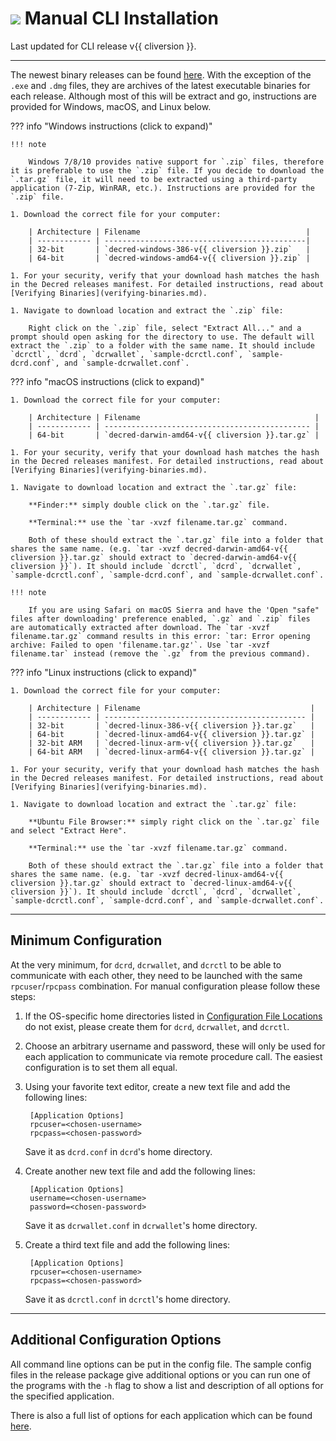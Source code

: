 # <img class="dcr-icon" src="/img/dcr-icons/Dcrtl.svg" /> Manual CLI Installation

Last updated for CLI release v{{ cliversion }}.

---

The newest binary releases can be found [here](https://github.com/decred/decred-binaries/releases). With the exception of the `.exe` and `.dmg` files, they are archives of the latest executable binaries for each release. Although most of this will be extract and go, instructions are provided for Windows, macOS, and Linux below.

??? info "Windows instructions (click to expand)"

    !!! note

        Windows 7/8/10 provides native support for `.zip` files, therefore it is preferable to use the `.zip` file. If you decide to download the `.tar.gz` file, it will need to be extracted using a third-party application (7-Zip, WinRAR, etc.). Instructions are provided for the `.zip` file.

    1. Download the correct file for your computer:

        | Architecture | Filename                                     |
        | ------------ | ---------------------------------------------|
        | 32-bit       | `decred-windows-386-v{{ cliversion }}.zip`   |
        | 64-bit       | `decred-windows-amd64-v{{ cliversion }}.zip` |

    1. For your security, verify that your download hash matches the hash in the Decred releases manifest. For detailed instructions, read about [Verifying Binaries](verifying-binaries.md).

    1. Navigate to download location and extract the `.zip` file:

        Right click on the `.zip` file, select "Extract All..." and a prompt should open asking for the directory to use. The default will extract the `.zip` to a folder with the same name. It should include `dcrctl`, `dcrd`, `dcrwallet`, `sample-dcrctl.conf`, `sample-dcrd.conf`, and `sample-dcrwallet.conf`.

??? info "macOS instructions (click to expand)"

    1. Download the correct file for your computer:

        | Architecture | Filename                                       |
        | ------------ | ---------------------------------------------- |
        | 64-bit       | `decred-darwin-amd64-v{{ cliversion }}.tar.gz` |

    1. For your security, verify that your download hash matches the hash in the Decred releases manifest. For detailed instructions, read about [Verifying Binaries](verifying-binaries.md).

    1. Navigate to download location and extract the `.tar.gz` file:

        **Finder:** simply double click on the `.tar.gz` file.

        **Terminal:** use the `tar -xvzf filename.tar.gz` command.

        Both of these should extract the `.tar.gz` file into a folder that shares the same name. (e.g. `tar -xvzf decred-darwin-amd64-v{{ cliversion }}.tar.gz` should extract to `decred-darwin-amd64-v{{ cliversion }}`). It should include `dcrctl`, `dcrd`, `dcrwallet`, `sample-dcrctl.conf`, `sample-dcrd.conf`, and `sample-dcrwallet.conf`.

    !!! note

        If you are using Safari on macOS Sierra and have the 'Open "safe" files after downloading' preference enabled, `.gz` and `.zip` files are automatically extracted after download. The `tar -xvzf filename.tar.gz` command results in this error: `tar: Error opening archive: Failed to open 'filename.tar.gz'`. Use `tar -xvzf filename.tar` instead (remove the `.gz` from the previous command).

??? info "Linux instructions (click to expand)"

    1. Download the correct file for your computer:

        | Architecture | Filename                                      |
        | ------------ | --------------------------------------------- |
        | 32-bit       | `decred-linux-386-v{{ cliversion }}.tar.gz`   |
        | 64-bit       | `decred-linux-amd64-v{{ cliversion }}.tar.gz` |
        | 32-bit ARM   | `decred-linux-arm-v{{ cliversion }}.tar.gz`   |
        | 64-bit ARM   | `decred-linux-arm64-v{{ cliversion }}.tar.gz` |

    1. For your security, verify that your download hash matches the hash in the Decred releases manifest. For detailed instructions, read about [Verifying Binaries](verifying-binaries.md).

    1. Navigate to download location and extract the `.tar.gz` file:

        **Ubuntu File Browser:** simply right click on the `.tar.gz` file and select "Extract Here".

        **Terminal:** use the `tar -xvzf filename.tar.gz` command.

        Both of these should extract the `.tar.gz` file into a folder that shares the same name. (e.g. `tar -xvzf decred-linux-amd64-v{{ cliversion }}.tar.gz` should extract to `decred-linux-amd64-v{{ cliversion }}`). It should include `dcrctl`, `dcrd`, `dcrwallet`, `sample-dcrctl.conf`, `sample-dcrd.conf`, and `sample-dcrwallet.conf`.

---

## Minimum Configuration

At the very minimum, for `dcrd`, `dcrwallet`, and `dcrctl` to be able to communicate with each other, they need to be launched with the same `rpcuser`/`rpcpass` combination. For manual configuration please follow these steps:

1. If the OS-specific home directories listed in [Configuration File Locations](../wallets/cli/startup-basics.md#configuration-file-locations) do not exist, please create them for `dcrd`, `dcrwallet`, and `dcrctl`.

1. Choose an arbitrary username and password, these will only be used for each application to communicate via remote procedure call. The easiest configuration is to set them all equal.

1. Using your favorite text editor, create a new text file and add the following lines:

        [Application Options]
        rpcuser=<chosen-username>
        rpcpass=<chosen-password>

    Save it as `dcrd.conf` in `dcrd`'s home directory.

1. Create another new text file and add the following lines:

        [Application Options]
        username=<chosen-username>
        password=<chosen-password>

    Save it as `dcrwallet.conf` in `dcrwallet`'s home directory.

1. Create a third text file and add the following lines:

        [Application Options]
        rpcuser=<chosen-username>
        rpcpass=<chosen-password>

    Save it as `dcrctl.conf` in `dcrctl`'s home directory.

---

## Additional Configuration Options

All command line options can be put in the config file. The sample config files in the release package give additional options or you can run one of the programs with the `-h` flag to show a list and description of all options for the specified application.

There is also a full list of options for each application which can be found [here](../wallets/cli/dcrd-and-dcrwallet-cli-arguments.md).
